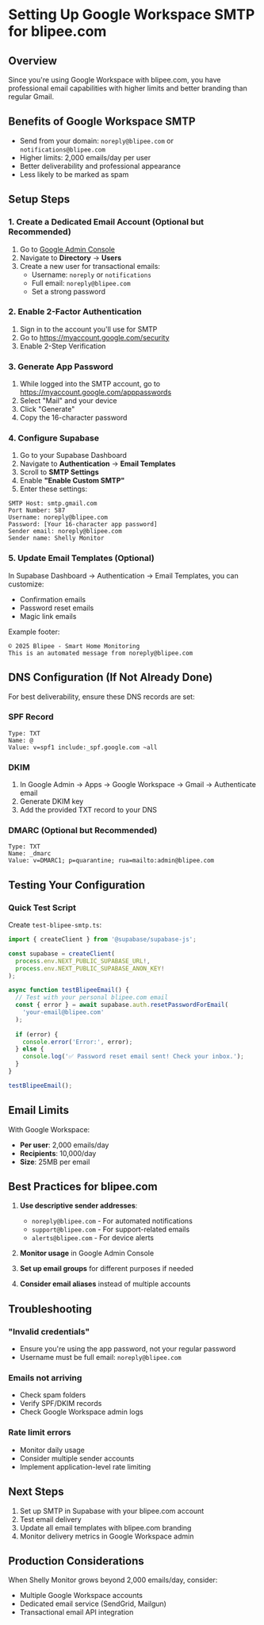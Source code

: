 # Setting Up Google Workspace SMTP for blipee.com

## Overview

Since you're using Google Workspace with blipee.com, you have professional email capabilities with higher limits and better branding than regular Gmail.

## Benefits of Google Workspace SMTP

- Send from your domain: `noreply@blipee.com` or `notifications@blipee.com`
- Higher limits: 2,000 emails/day per user
- Better deliverability and professional appearance
- Less likely to be marked as spam

## Setup Steps

### 1. Create a Dedicated Email Account (Optional but Recommended)

1. Go to [Google Admin Console](https://admin.google.com)
2. Navigate to **Directory** → **Users**
3. Create a new user for transactional emails:
   - Username: `noreply` or `notifications`
   - Full email: `noreply@blipee.com`
   - Set a strong password

### 2. Enable 2-Factor Authentication

1. Sign in to the account you'll use for SMTP
2. Go to https://myaccount.google.com/security
3. Enable 2-Step Verification

### 3. Generate App Password

1. While logged into the SMTP account, go to https://myaccount.google.com/apppasswords
2. Select "Mail" and your device
3. Click "Generate"
4. Copy the 16-character password

### 4. Configure Supabase

1. Go to your Supabase Dashboard
2. Navigate to **Authentication** → **Email Templates**
3. Scroll to **SMTP Settings**
4. Enable **"Enable Custom SMTP"**
5. Enter these settings:

```
SMTP Host: smtp.gmail.com
Port Number: 587
Username: noreply@blipee.com
Password: [Your 16-character app password]
Sender email: noreply@blipee.com
Sender name: Shelly Monitor
```

### 5. Update Email Templates (Optional)

In Supabase Dashboard → Authentication → Email Templates, you can customize:
- Confirmation emails
- Password reset emails
- Magic link emails

Example footer:
```
© 2025 Blipee - Smart Home Monitoring
This is an automated message from noreply@blipee.com
```

## DNS Configuration (If Not Already Done)

For best deliverability, ensure these DNS records are set:

### SPF Record
```
Type: TXT
Name: @
Value: v=spf1 include:_spf.google.com ~all
```

### DKIM
1. In Google Admin → Apps → Google Workspace → Gmail → Authenticate email
2. Generate DKIM key
3. Add the provided TXT record to your DNS

### DMARC (Optional but Recommended)
```
Type: TXT
Name: _dmarc
Value: v=DMARC1; p=quarantine; rua=mailto:admin@blipee.com
```

## Testing Your Configuration

### Quick Test Script
Create `test-blipee-smtp.ts`:

```typescript
import { createClient } from '@supabase/supabase-js';

const supabase = createClient(
  process.env.NEXT_PUBLIC_SUPABASE_URL!,
  process.env.NEXT_PUBLIC_SUPABASE_ANON_KEY!
);

async function testBlipeeEmail() {
  // Test with your personal blipee.com email
  const { error } = await supabase.auth.resetPasswordForEmail(
    'your-email@blipee.com'
  );
  
  if (error) {
    console.error('Error:', error);
  } else {
    console.log('✅ Password reset email sent! Check your inbox.');
  }
}

testBlipeeEmail();
```

## Email Limits

With Google Workspace:
- **Per user**: 2,000 emails/day
- **Recipients**: 10,000/day
- **Size**: 25MB per email

## Best Practices for blipee.com

1. **Use descriptive sender addresses**:
   - `noreply@blipee.com` - For automated notifications
   - `support@blipee.com` - For support-related emails
   - `alerts@blipee.com` - For device alerts

2. **Monitor usage** in Google Admin Console

3. **Set up email groups** for different purposes if needed

4. **Consider email aliases** instead of multiple accounts

## Troubleshooting

### "Invalid credentials"
- Ensure you're using the app password, not your regular password
- Username must be full email: `noreply@blipee.com`

### Emails not arriving
- Check spam folders
- Verify SPF/DKIM records
- Check Google Workspace admin logs

### Rate limit errors
- Monitor daily usage
- Consider multiple sender accounts
- Implement application-level rate limiting

## Next Steps

1. Set up SMTP in Supabase with your blipee.com account
2. Test email delivery
3. Update all email templates with blipee.com branding
4. Monitor delivery metrics in Google Workspace admin

## Production Considerations

When Shelly Monitor grows beyond 2,000 emails/day, consider:
- Multiple Google Workspace accounts
- Dedicated email service (SendGrid, Mailgun)
- Transactional email API integration